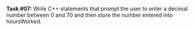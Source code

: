 **Task #07:** Write C++ statements that prompt the user to enter a decimal number between 0 and 70 and then store the number entered into hoursWorked.
